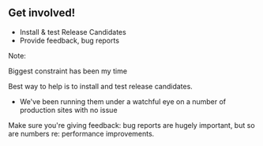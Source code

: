 ## Get involved!

* <!-- .element: class="fragment" --> Install &amp; test Release Candidates
* <!-- .element: class="fragment" --> Provide feedback, bug reports

Note:

Biggest constraint has been my time

Best way to help is to install and test release candidates.
- We've been running them under a watchful eye on a number of production sites with no issue

Make sure you're giving feedback: bug reports are hugely important, but so are numbers re: performance improvements.
